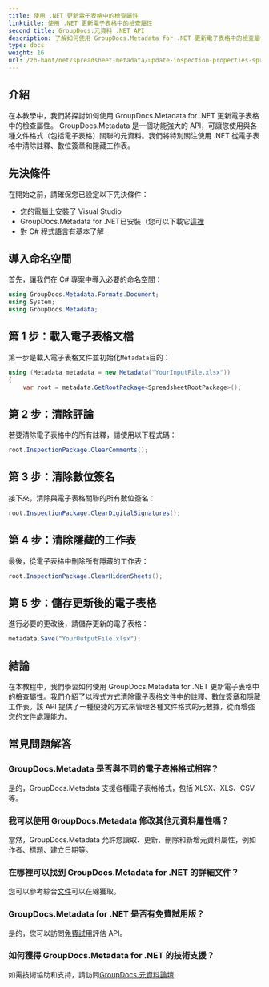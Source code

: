 ```yaml
---
title: 使用 .NET 更新電子表格中的檢查屬性
linktitle: 使用 .NET 更新電子表格中的檢查屬性
second_title: GroupDocs.元資料 .NET API
description: 了解如何使用 GroupDocs.Metadata for .NET 更新電子表格中的檢查屬性。輕鬆管理評論、簽名和隱藏工作表。
type: docs
weight: 16
url: /zh-hant/net/spreadsheet-metadata/update-inspection-properties-spreadsheets/
---
```

## 介紹
在本教學中，我們將探討如何使用 GroupDocs.Metadata for .NET 更新電子表格中的檢查屬性。 GroupDocs.Metadata 是一個功能強大的 API，可讓您使用與各種文件格式（包括電子表格）關聯的元資料。我們將特別關注使用 .NET 從電子表格中清除註釋、數位簽章和隱藏工作表。
## 先決條件
在開始之前，請確保您已設定以下先決條件：
- 您的電腦上安裝了 Visual Studio
-  GroupDocs.Metadata for .NET已安裝（您可以下載它[這裡](https://releases.groupdocs.com/metadata/net/）)
- 對 C# 程式語言有基本了解

## 導入命名空間
首先，讓我們在 C# 專案中導入必要的命名空間：
```csharp
using GroupDocs.Metadata.Formats.Document;
using System;
using GroupDocs.Metadata;
```
## 第 1 步：載入電子表格文檔
第一步是載入電子表格文件並初始化`Metadata`目的：
```csharp
using (Metadata metadata = new Metadata("YourInputFile.xlsx"))
{
    var root = metadata.GetRootPackage<SpreadsheetRootPackage>();
```
## 第 2 步：清除評論
若要清除電子表格中的所有註釋，請使用以下程式碼：
```csharp
root.InspectionPackage.ClearComments();
```
## 第 3 步：清除數位簽名
接下來，清除與電子表格關聯的所有數位簽名：
```csharp
root.InspectionPackage.ClearDigitalSignatures();
```
## 第 4 步：清除隱藏的工作表
最後，從電子表格中刪除所有隱藏的工作表：
```csharp
root.InspectionPackage.ClearHiddenSheets();
```
## 第 5 步：儲存更新後的電子表格
進行必要的更改後，請儲存更新的電子表格：
```csharp
metadata.Save("YourOutputFile.xlsx");
```

## 結論
在本教程中，我們學習如何使用 GroupDocs.Metadata for .NET 更新電子表格中的檢查屬性。我們介紹了以程式方式清除電子表格文件中的註釋、數位簽章和隱藏工作表。該 API 提供了一種便捷的方式來管理各種文件格式的元數據，從而增強您的文件處理能力。

## 常見問題解答
### GroupDocs.Metadata 是否與不同的電子表格格式相容？
是的，GroupDocs.Metadata 支援各種電子表格格式，包括 XLSX、XLS、CSV 等。
### 我可以使用 GroupDocs.Metadata 修改其他元資料屬性嗎？
當然，GroupDocs.Metadata 允許您讀取、更新、刪除和新增元資料屬性，例如作者、標題、建立日期等。
### 在哪裡可以找到 GroupDocs.Metadata for .NET 的詳細文件？
您可以參考綜合[文件](https://reference.groupdocs.com/metadata/net/)可以在線獲取。
### GroupDocs.Metadata for .NET 是否有免費試用版？
是的，您可以訪問[免費試用](https://releases.groupdocs.com/)評估 API。
### 如何獲得 GroupDocs.Metadata for .NET 的技術支援？
如需技術協助和支持，請訪問[GroupDocs.元資料論壇](https://forum.groupdocs.com/c/metadata/14).